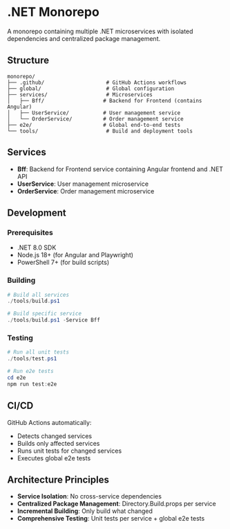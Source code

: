 # .NET Monorepo

A monorepo containing multiple .NET microservices with isolated dependencies and centralized package management.

## Structure

```
monorepo/
├── .github/                    # GitHub Actions workflows
├── global/                     # Global configuration
├── services/                   # Microservices
│   ├── Bff/                   # Backend for Frontend (contains Angular)
│   ├── UserService/           # User management service
│   └── OrderService/          # Order management service
├── e2e/                       # Global end-to-end tests
└── tools/                      # Build and deployment tools
```

## Services

- **Bff**: Backend for Frontend service containing Angular frontend and .NET API
- **UserService**: User management microservice
- **OrderService**: Order management microservice

## Development

### Prerequisites
- .NET 8.0 SDK
- Node.js 18+ (for Angular and Playwright)
- PowerShell 7+ (for build scripts)

### Building
```powershell
# Build all services
./tools/build.ps1

# Build specific service
./tools/build.ps1 -Service Bff
```

### Testing
```powershell
# Run all unit tests
./tools/test.ps1

# Run e2e tests
cd e2e
npm run test:e2e
```

## CI/CD

GitHub Actions automatically:
- Detects changed services
- Builds only affected services
- Runs unit tests for changed services
- Executes global e2e tests

## Architecture Principles

- **Service Isolation**: No cross-service dependencies
- **Centralized Package Management**: Directory.Build.props per service
- **Incremental Building**: Only build what changed
- **Comprehensive Testing**: Unit tests per service + global e2e tests